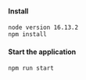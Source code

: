 #### Install
```
node version 16.13.2
npm install
```

#### Start the application
```
npm run start
```
